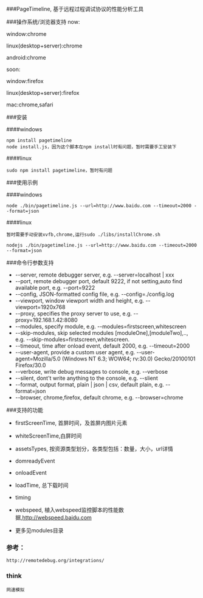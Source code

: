 ###PageTimeline, 基于远程过程调试协议的性能分析工具

###操作系统/浏览器支持
now:

window:chrome

linux(desktop+server):chrome

android:chrome

soon:

window:firefox

linux(desktop+server):firefox

mac:chrome,safari


###安装

####windows

    npm install pagetimeline
    node install.js，因为这个脚本在npm install时有问题，暂时需要手工安装下
####linux

    sudo npm install pagetimeline，暂时有问题

###使用示例

####windows

    node ./bin/pagetimeline.js --url=http://www.baidu.com --timeout=2000 --format=json

####linux

    暂时需要手动安装xvfb,chrome,运行sudo ./libs/installChrome.sh

    nodejs ./bin/pagetimeline.js --url=http://www.baidu.com --timeout=2000 --format=json


###命令行参数支持

* --server, remote debugger server, e.g. --server=localhost | xxx
* --port, remote debugger port, default 9222, if not setting,auto find available port, e.g. --port=9222
* --config, JSON-formatted config file, e.g. --config=./config.log
* --viewport, window viewport width and height, e.g. --viewport=1920x768 
* --proxy, specifies the proxy server to use, e.g. --proxy=192.168.1.42:8080
* --modules, specify module, e.g. --modules=firstscreen,whitescreen
* --skip-modules, skip selected modules [moduleOne],[moduleTwo],.., e.g. --skip-modules=firstscreen,whitescreen.
* --timeout, time after onload event, default 2000, e.g. --timeout=2000
* --user-agent, provide a custom user agent, e.g. --user-agent=Mozilla/5.0 (Windows NT 6.3; WOW64; rv:30.0) Gecko/20100101 Firefox/30.0
* --verbose, write debug messages to console, e.g. --verbose
* --silent, dont\'t write anything to the console, e.g. --slient
* --format, output format, plain | json | csv, default plain, e.g. --format=json
* --browser, chrome,firefox, default chrome, e.g. --browser=chrome

###支持的功能

* firstScreenTime, 首屏时间，及首屏内图片元素

* whiteScreenTime,白屏时间

* assetsTypes, 按资源类型划分，各类型包括：数量，大小，url详情

* domreadyEvent

* onloadEvent

* loadTime, 总下载时间

* timing

* webspeed, 植入webspeed监控脚本的性能数据,http://webspeed.baidu.com

* 更多见modules目录

### 参考：
    http://remotedebug.org/integrations/

### think

    网速模拟


